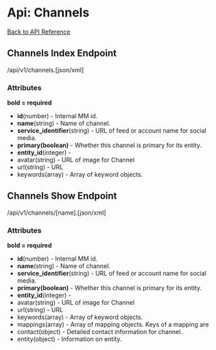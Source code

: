 Api: Channels
=============

[Back to API Reference](api.md)

Channels Index Endpoint
-----------------------
/api/v1/channels.[json/xml]

### Attributes ###
**bold = required**

* **id**(number) - Internal MM id.
* **name**(string) - Name of channel.
* **service_identifier**(string) - URL of feed or account name for social media.
* **primary(boolean)** - Whether this channel is primary for its entity.
* **entity_id**(integer) - 
* avatar(string) - URL of image for Channel
* url(string) - URL
* keywords(array) - Array of keyword objects.

Channels Show Endpoint
-----------------------
/api/v1/channels/[name].[json/xml]

### Attributes ###
**bold = required**

* **id**(number) - Internal MM id.
* **name**(string) - Name of channel.
* **service_identifier**(string) - URL of feed or account name for social media.
* **primary(boolean)** - Whether this channel is primary for its entity.
* **entity_id**(integer) - 
* avatar(string) - URL of image for Channel
* url(string) - URL
* keywords(array) - Array of keyword objects.
* mappings(array) - Array of mapping objects. Keys of a mapping are
* contact(object) - Detailed contact information for channel.
* entity(object) - Information on entity.
